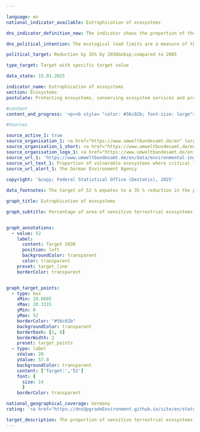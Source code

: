 ```yaml
---

language: en        
national_indicator_available: Eutrophication of ecosystems        

dns_indicator_definition_new: The indicator shows the proportion of the area of sensitive terrestrial ecosystems (in %) where the ecological critical loads were exceeded due to atmospheric nitrogen deposition, measured against the total assessed area of sensitive ecosystems.        

dns_political_intention: The ecological load limits are a measure of the sensitivity of an ecosystem to the input of a pollutant. If the input of air pollutants is below these critical loads, no harmful effects on the structure and function of an ecosystem are to be expected according to the current state of knowledge. Almost half of all ferns and flowering plants on the Red List in Germany are endangered by nutrient inputs.        

political_target: Reduction by 35% by 2030&nbsp;compared to 2005        

type_target: Target with specific target value        

data_state: 15.01.2025        

indicator_name: Eutrophication of ecosystems        
section: Ecosystems        
postulate: Protecting ecosystems, conserving ecosystem services and preserving habitats        

#content         
content_and_progress: '<p><b style= "color: #56c02b; font-size: large">15.2&nbsp;Eutrophication of ecosystems</b><br><br>Nitrogen, which enters the atmosphere in the form of ammonia or nitrogen oxides, can be deposited into ecosystems as a gas, dissolved in rain, or as a component of particulate matter. Excessive deposition of nitrogen compounds from the air into terrestrial ecosystems can lead to nutrient imbalances. This affects, among other things, species composition: plant species that prefer nitrogen-poor sites are displaced by nitrogen-loving species. Furthermore, altered nutrient availability increases the susceptibility of many plants to frost, drought, or pests. The consequences of elevated nitrogen deposition often manifest only with a temporal delay. Similarly, positive effects of reduced deposition frequently only become apparent after several years.<br><br>Emissions of ammonia and nitrogen oxides, which are recorded in indicator <a href="https://dns-indikatoren.de/en/3-2-a/">3.2.a</a> <i>Emissions of Air Pollutants</i>, have a direct impact on the eutrophication of ecosystems. Ecosystems included in the indicator’s calculation comprise in particular forests, semi-natural grasslands, bogs, marshes, and heaths. Ecosystem-specific critical loads are used to assess nitrogen deposition. When these limits are adhered to, the structure, function, and species communities of an ecosystem are preserved according to current scientific understanding. Approximately eleven million hectares are assessed in this manner, representing nearly one third of Germany’s total area.<br><br>In 2019, nitrogen deposition exceeded the critical loads on 69% of the assessed sensitive ecosystems in Germany. Particularly high exceedances occur in parts of northern Germany, where intensive agriculture releases large amounts of reactive nitrogen compounds. Between 2000&nbsp;and 2015, the proportion of affected areas was reduced by 15&nbsp;percentage points. Since then, no further reduction in the share of impacted areas has been observed.<br><br>The calculation of the indicator is performed by the German Environment Agency (UBA) and is based on two datasets: The first is the Critical Load dataset provided by the UBA within the framework of international reporting to the Geneva Convention on Long-Range Transboundary Air Pollution (CLRTAP). This is based, among other data, on the soil overview map of Germany, the map of average annual leachate rates, land use distribution, and climate data. The second dataset comprises a time series of nitrogen deposition in Germany, calculated within the framework of the PINETI IV project (Pollutant INput and EcosysTem Impact).</p>'                

#Sources        

source_active_1: true
source_organisation_1: <a href="https://www.umweltbundesamt.de/en" target="_blank" onclick="return confirm_alert('the German Environment Agency', 'En')">German Environment Agency</a>
source_organisation_1_short: <a href="https://www.umweltbundesamt.de/en" target="_blank" onclick="return confirm_alert('the German Environment Agency', 'En')">German Environment Agency</a>
source_organisation_logo_1: <a href="https://www.umweltbundesamt.de/en" target="_blank" onclick="return confirm_alert('the German Environment Agency', 'En')"><img src="https://dnsTestEnvironment.github.io/dns-indicators/public/OrgImgEn/uba.png" alt="German Environment Agency" title=" Click here to visit the homepage of the organizationGerman Environment Agency" style="height:60px; width:148px; border:transparent"/></a>
source_url_1: 'https://www.umweltbundesamt.de/en/data/environmental-indicators/indicator-nitrogen-eutrophication'
source_url_text_1: Proportion of vulnerable ecosystems where critical loads for eutrophication are exceeded
source_url_alert_1: the German Environment Agency
        
copyright: '&copy; Federal Statistical Office (Destatis), 2025'        

data_footnotes: The target of 52 % equates to a 35 % reduction in the proportion of land compared with 2005.<br>• Due to methodological changes, the results are not comparable with those from previous publications.<br>• The next data update is scheduled for 2026.        

graph_title: Eutrophication of ecosystems        

graph_subtitle: Percentage of area of sensitive terrestrial ecosystems exceeding eutrophication thresholds        


graph_annotations:
  - value: 52
    label:
      content: Target 2030
      position: left
      backgroundColor: transparent
      color: transparent
    preset: target_line
    borderColor: transparent        


graph_target_points:
  - type: box
    xMin: 19.6685
    xMax: 20.3315
    yMin: 0
    yMax: 52
    borderColor: "#56c02b"
    backgroundColor: transparent
    borderDash: [1, 0]
    borderWidth: 2
    preset: target_points
  - type: label
    xValue: 20
    yValue: 57.0
    backgroundColor: transparent
    content: ['Target:','52']
    font: {
      size: 14
      }
    borderColor: transparent                

national_geographical_coverage: Germany        
rating: '<a href="https://dnsUpgradeEnvironment.github.io/site/en/status"><img src="https://sdg-indikatoren.de/public/Wettersymbole/Wolke.png" title="Although the indicator has in 2019 been moving in the desired direction toward the target, if the trend had to continued, the target would have been missed in the target year by more than 20% of the difference between the target value and the value at that time." alt="Weathersymbol: cloud"/></a>'        

target_description: The proportion of sensitive terrestrial ecosystems exceeding critical loads for eutrophication should be reduced to a maximum of 52% by 2030.<br><br><br>• According to the target formulation, if the trend observed over the past six years continues, indicator 15.2 is projected to be around 60% by 2030. Given the substantial gap to the politically defined target, indicator 15.2 is therefore assessed as <b>cloud</b> for 2019.        
---
```


